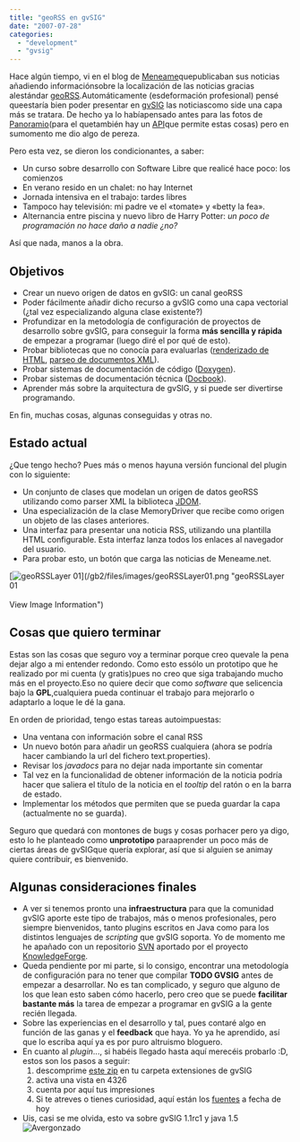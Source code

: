 ```yaml
---
title: "geoRSS en gvSIG"
date: "2007-07-28"
categories: 
  - "development"
  - "gvsig"
---
```


Hace algún tiempo, vi en el blog de [Meneame](http://blog.meneame.net/2007/07/02/geolocalizacion-de-usuarios-y-noticias/)quepublicaban sus noticias añadiendo informaciónsobre la localización de las noticias gracias alestándar [geoRSS](http://georss.org/).Automáticamente (esdeformación profesional) pensé queestaría bien poder presentar en [gvSIG](http://www.gvsig.gva.es) las noticiascomo side una capa más se tratara. De hecho ya lo habíapensado antes para las fotos de [Panoramio](http://www.panoramio.com)(para el quetambién hay un [API](http://www.panoramio.com/api/)que permite estas cosas) pero en sumomento me dio algo de pereza.

Pero esta vez, se dieron los condicionantes, a saber:

- Un curso sobre desarrollo con Software Libre que realicé hace poco: los comienzos
- En verano resido en un chalet: no hay Internet
- Jornada intensiva en el trabajo: tardes libres
- Tampoco hay televisión: mi padre ve el «tomate» y «betty la fea».
- Alternancia entre piscina y nuevo libro de Harry Potter: _un poco de programación no hace daño a nadie ¿no?_

Así que nada, manos a la obra.

## Objetivos

- Crear un nuevo origen de datos en gvSIG: un canal geoRSS
- Poder fácilmente añadir dicho recurso a gvSIG como una capa vectorial (¿tal vez especializando alguna clase existente?)
- Profundizar en la metodología de configuración de proyectos de desarrollo sobre gvSIG, para conseguir la forma **más sencilla y rápida** de empezar a programar (luego diré el por qué de esto).
- Probar bibliotecas que no conocía para evaluarlas ([renderizado de HTML](http://html.xamjwg.org/cobra.jsp), [parseo de documentos XML](http://www.jdom.org/)).
- Probar sistemas de documentación de código ([Doxygen](http://www.stack.nl/%7Edimitri/doxygen/)).
- Probar sistemas de documentación técnica ([Docbook](http://www.docbook.org/)).
- Aprender más sobre la arquitectura de gvSIG, y si puede ser divertirse programando.

En fin, muchas cosas, algunas conseguidas y otras no.

## Estado actual

¿Que tengo hecho? Pues más o menos hayuna versión funcional del plugin con lo siguiente:

- Un conjunto de clases que modelan un origen de datos geoRSS utilizando como parser XML la biblioteca [JDOM](http://www.jdom.org/).
- Una especialización de la clase MemoryDriver que recibe como origen un objeto de las clases anteriores.
- Una interfaz para presentar una noticia RSS, utilizando una plantilla HTML configurable. Esta interfaz lanza todos los enlaces al navegador del usuario.
- Para probar esto, un botón que carga las noticias de Meneame.net.

[![geoRSSLayer 01](images/geoRSSLayer01.preview.png "geoRSSLayer 01")](/gb2/files/images/geoRSSLayer01.png "geoRSSLayer 01<br /><br /><a mce_thref="http://geomaticblog.net/gb2/es/2007-jul-28-georsslayer_01">View Image Information</a>")

## Cosas que quiero terminar

Estas son las cosas que seguro voy a terminar porque creo quevale la pena dejar algo a mi entender redondo. Como esto essólo un prototipo que he realizado por mi cuenta (y gratis)pues no creo que siga trabajando mucho más en el proyecto.Eso no quiere decir que como _software_ que selicencia bajo la **GPL**,cualquiera pueda continuar el trabajo para mejorarlo o adaptarlo a loque le dé la gana.

En orden de prioridad, tengo estas tareas autoimpuestas:

- Una ventana con información sobre el canal RSS
- Un nuevo botón para añadir un geoRSS cualquiera (ahora se podría hacer cambiando la url del fichero text.properties).
- Revisar los _javadocs_ para no dejar nada importante sin comentar
- Tal vez en la funcionalidad de obtener información de la noticia podría hacer que saliera el título de la noticia en el _tooltip_ del ratón o en la barra de estado.
- Implementar los métodos que permiten que se pueda guardar la capa (actualmente no se guarda).

Seguro que quedará con montones de bugs y cosas porhacer pero ya digo, esto lo he planteado como **unprototipo** paraaprender un poco más de ciertas áreas de gvSIGque quería explorar, así que si alguien se animay quiere contribuir, es bienvenido.

## Algunas consideraciones finales

- A ver si tenemos pronto una **infraestructura** para que la comunidad gvSIG aporte este tipo de trabajos, más o menos profesionales, pero siempre bienvenidos, tanto plugins escritos en Java como para los distintos lenguajes de _scripting_ que gvSIG soporta. Yo de momento me he apañado con un repositorio [SVN](http://project.knowledgeforge.net/geomaticlabs/svn/) aportado por el proyecto [KnowledgeForge](http://www.knowledgeforge.net/).
- Queda pendiente por mi parte, si lo consigo, encontrar una metodología de configuración para no tener que compilar **TODO GVSIG** antes de empezar a desarrollar. No es tan complicado, y seguro que alguno de los que lean esto saben cómo hacerlo, pero creo que se puede **facilitar bastante más** la tarea de empezar a programar en gvSIG a la gente recién llegada.
- Sobre las experiencias en el desarrollo y tal, pues contaré algo en función de las ganas y el **feedback** que haya. Yo ya he aprendido, así que lo escriba aquí ya es por puro altruismo bloguero.
- En cuanto al _plugin_..., si habéis llegado hasta aquí merecéis probarlo :D, estos son los pasos a seguir:
    1. descomprime [este zip](/gb2/files/geoRSS/net.geomaticblog.georss.zip) en tu carpeta extensiones de gvSIG
    2. activa una vista en 4326
    3. cuenta por aquí tus impresiones
    4. Si te atreves o tienes curiosidad, aquí están los [fuentes](/gb2/files/geoRSS/net.geomaticblog.georss.src.zip) a fecha de hoy
- Uis, casi se me olvida, esto va sobre gvSIG 1.1rc1 y java 1.5 ![Avergonzado](images/smiley-embarassed.gif "Avergonzado")
